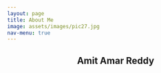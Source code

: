 ```yaml
---
layout: page
title: About Me
image: assets/images/pic27.jpg
nav-menu: true
---
```


<!-- Main -->
<div id="main" class="alt">

<!-- One -->
<section id="one">
	<div class="inner">
		<header class="major">
			<h1>Amit Amar Reddy</h1>
		</header>



</div>
</section>

</div>
